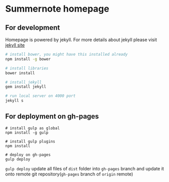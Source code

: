 # Summernote homepage

## For development

Homepage is powered by jekyll. For more details about jekyll please visit [jekyll site](http://jekyllrb.com/)

```bash
# install bower, you might have this installed already
npm install -g bower

# install libraries
bower install

# install jekyll
gem install jekyll

# run local server on 4000 port
jekyll s
```

## For deployment on gh-pages

```
# install gulp as global
npm install -g gulp

# install gulp plugins
npm install

# deploy on gh-pages
gulp deploy
```

`gulp deploy` update all files of `dist` folder into `gh-pages` branch
and update it onto remote git repository(`gh-pages` branch of `origin` remote)

